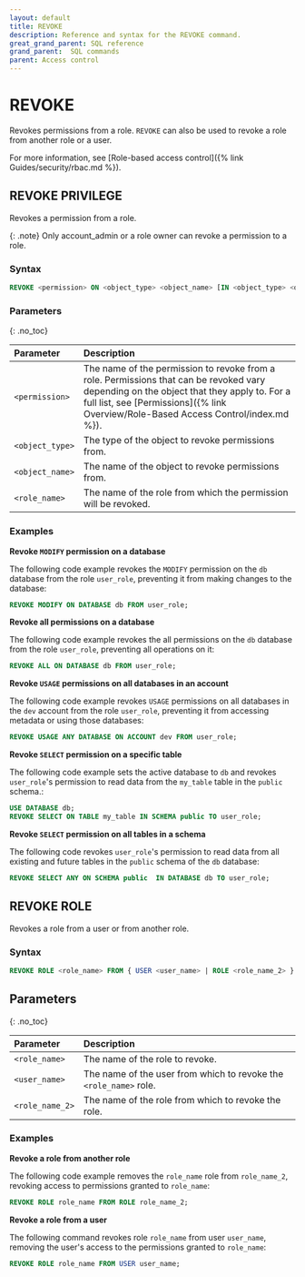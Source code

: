 ```yaml
---
layout: default
title: REVOKE
description: Reference and syntax for the REVOKE command.
great_grand_parent: SQL reference
grand_parent:  SQL commands
parent: Access control
---
```


# REVOKE

Revokes permissions from a role. `REVOKE` can also be used to revoke a role from another role or a user. 

For more information, see [Role-based access control]({% link Guides/security/rbac.md %}).

## REVOKE PRIVILEGE

Revokes a permission from a role.

{: .note}
Only account_admin or a role owner can revoke a permission to a role.

### Syntax

```sql
REVOKE <permission> ON <object_type> <object_name> [IN <object_type> <object_name>] FROM <role_name>
```

### Parameters 
{: .no_toc} 

| Parameter  | Description |
| :--------- | :---------- |
| `<permission>` | The name of the permission to revoke from a role. Permissions that can be revoked vary depending on the object that they apply to. For a full list, see [Permissions]({% link Overview/Role-Based Access Control/index.md %}). |
| `<object_type>` | The type of the object to revoke permissions from. |
| `<object_name>` | The name of the object to revoke permissions from. |
| `<role_name>` | The name of the role from which the permission will be revoked. |

### Examples

**Revoke `MODIFY` permission on a database**

The following code example revokes the `MODIFY` permission on the `db` database from the role `user_role`, preventing it from making changes to the database:

```sql
REVOKE MODIFY ON DATABASE db FROM user_role;
```

**Revoke all permissions on a database**

The following code example revokes the all permissions on the `db` database from the role `user_role`, preventing all operations on it:

```sql
REVOKE ALL ON DATABASE db FROM user_role;
```

**Revoke `USAGE` permissions on all databases in an account**

The following code example revokes `USAGE` permissions on all databases in the `dev` account from the role `user_role`, preventing it from accessing metadata or using those databases:

```sql
REVOKE USAGE ANY DATABASE ON ACCOUNT dev FROM user_role;
```

**Revoke `SELECT` permission on a specific table**

The following code example sets the active database to `db` and revokes `user_role`'s permission to read data from the `my_table` table in the `public` schema.:

```sql
USE DATABASE db;
REVOKE SELECT ON TABLE my_table IN SCHEMA public TO user_role;
```
**Revoke `SELECT` permission on all tables in a schema**

The following code revokes `user_role`'s permission to read data from all existing and future tables in the `public` schema of the `db` database:

```sql
REVOKE SELECT ANY ON SCHEMA public  IN DATABASE db TO user_role;
```

## REVOKE ROLE

Revokes a role from a user or from another role.

### Syntax

```sql
REVOKE ROLE <role_name> FROM { USER <user_name> | ROLE <role_name_2> }
```

## Parameters 
{: .no_toc} 

| Parameter  | Description |
| :--------- | :---------- |
| `<role_name>` | The name of the role to revoke. |
| `<user_name>` | The name of the user from which to revoke the `<role_name>` role. |
| `<role_name_2>` | The name of the role from which to revoke the role. |

### Examples

**Revoke a role from another role**

The following code example removes the `role_name` role from `role_name_2`, revoking access to permissions granted to `role_name`:

```sql
REVOKE ROLE role_name FROM ROLE role_name_2;
```

**Revoke a role from a user**

The following command revokes role `role_name` from user `user_name`, removing the user's access to the permissions granted to `role_name`:

```sql
REVOKE ROLE role_name FROM USER user_name;
```